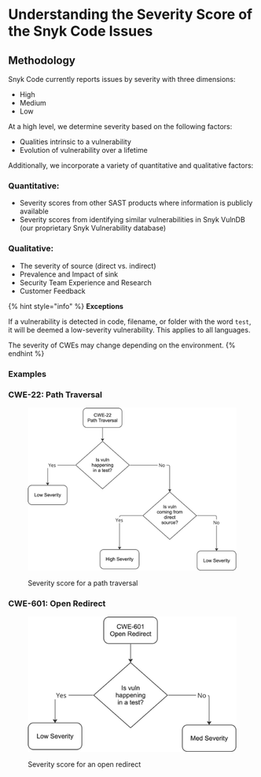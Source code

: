 # Understanding the Severity Score of the Snyk Code Issues

## Methodology

Snyk Code currently reports issues by severity with three dimensions:

* High
* Medium
* Low

At a high level, we determine severity based on the following factors:

* Qualities intrinsic to a vulnerability
* Evolution of vulnerability over a lifetime

Additionally, we incorporate a variety of quantitative and qualitative factors:

### Quantitative:

* Severity scores from other SAST products where information is publicly available
* Severity scores from identifying similar vulnerabilities in Snyk VulnDB (our proprietary Snyk Vulnerability database)

### Qualitative:

* The severity of source (direct vs. indirect)
* Prevalence and Impact of sink
* Security Team Experience and Research
* Customer Feedback

{% hint style="info" %}
**Exceptions**

If a vulnerability is detected in code, filename, or folder with the word `test`, it will be deemed a low-severity vulnerability. This applies to all languages.



The severity of CWEs may change depending on the environment.
{% endhint %}

### Examples

### CWE-22: Path Traversal

<figure><img src="../../../.gitbook/assets/image.png" alt="Severity score for a path traversal."><figcaption><p>Severity score for a path traversal</p></figcaption></figure>

### CWE-601: Open Redirect

<figure><img src="../../../.gitbook/assets/image (6).png" alt="Severity score for an open redirect."><figcaption><p>Severity score for an open redirect</p></figcaption></figure>

